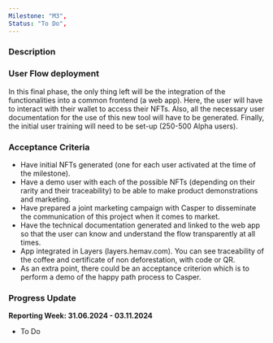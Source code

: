 ```yaml
---
Milestone: "M3",
Status: "To Do",
---
```

<!--lang:en--> 
### Description

### User Flow deployment

In this final phase, the only thing left will be the integration of the functionalities into a common frontend (a web app). Here, the user will have to interact with their wallet to access their NFTs. Also, all the necessary user documentation for the use of this new tool will have to be generated. Finally, the initial user training will need to be set-up (250-500 Alpha users).


### Acceptance Criteria

- Have initial NFTs generated (one for each user activated at the time of the milestone).
- Have a demo user with each of the possible NFTs (depending on their rarity and their traceability) to be able to make product demonstrations and marketing.
- Have prepared a joint marketing campaign with Casper to disseminate the communication of this project when it comes to market.
- Have the technical documentation generated and linked to the web app so that the user can know and understand the flow transparently at all times.
- App integrated in Layers (layers.hemav.com). You can see traceability of the coffee and certificate of non deforestation, with code or QR.
- As an extra point, there could be an acceptance criterion which is to perform a demo of the happy path process to Casper.


### Progress Update

**Reporting Week: 31.06.2024 - 03.11.2024**
- To Do
